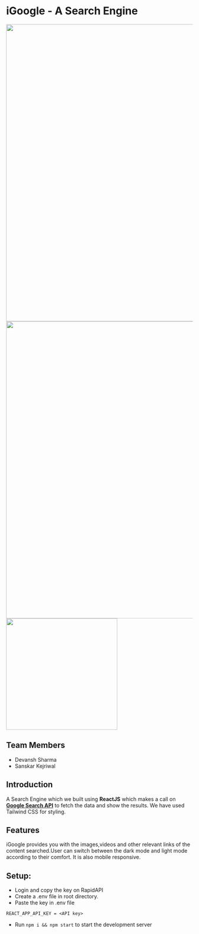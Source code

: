 # iGoogle - A Search Engine

<img src="https://i.imgur.com/mwXmABk.png" width="800px" height="auto" />
<img src="https://i.imgur.com/A6Tgvw9.png" width="800px" height="auto" />
<img src="https://i.imgur.com/GzUuIJb.png" width="300px" height="auto" />

## Team Members
- Devansh Sharma
- Sanskar Kejriwal

## Introduction
A Search Engine which we built using **ReactJS** which makes a call on [**Google Search API**](https://rapidapi.com/apigeek/api/google-search3/) to fetch the data and show the results. We have used Tailwind CSS for styling.

## Features
iGoogle provides you with the images,videos and other relevant links of the content searched.User can switch between the dark mode and light mode according to their comfort. It is also mobile responsive.

## Setup:
- Login and copy the key on RapidAPI
- Create a .env file in root directory.
- Paste the key in .env file
```
REACT_APP_API_KEY = <API key>
```
- Run ```npm i && npm start``` to start the development server


